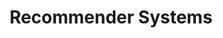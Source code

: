 ---
layout: distill
it_title: 
title: Recommender Systems
university: Department of Mathematics, University of Padova
course: Cognitive behavioral and social data - Master degree in Data Science
site: 
years: [2018/19]
last_year: 2019
category: seminars
slides: ../assets/pdf/Recsys.pdf
---